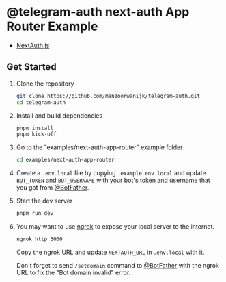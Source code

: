 # @telegram-auth next-auth App Router Example

- [NextAuth.js](https://next-auth.js.org/)

## Get Started

1. Clone the repository

   ```sh
   git clone https://github.com/manzoorwanijk/telegram-auth.git
   cd telegram-auth
   ```

2. Install and build dependencies

   ```sh
   pnpm install
   pnpm kick-off
   ```

3. Go to the "examples/next-auth-app-router" example folder

   ```sh
   cd examples/next-auth-app-router
   ```

4. Create a `.env.local` file by copying `.example.env.local` and update `BOT_TOKEN` and `BOT_USERNAME` with your bot's token and username that you got from [@BotFather](https://t.me/BotFather).

5. Start the dev server

   ```sh
   pnpm run dev
   ```

6. You may want to use [ngrok](https://ngrok.com/) to expose your local server to the internet.

   ```sh
   ngrok http 3000
   ```

   Copy the ngrok URL and update `NEXTAUTH_URL` in `.env.local` with it.

   Don't forget to send `/setdomain` command to [@BotFather](https://t.me/BotFather) with the ngrok URL to fix the "Bot domain invalid" error.

